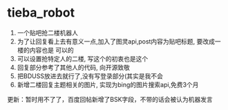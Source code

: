 # tieba_robot
1. 一个贴吧抢二楼机器人
2. 为了让回复看上去有意义一点,加入了图灵api,post内容为贴吧标题, 要改成一楼的内容也是 可以的
3. 可以设置抢特定人的二楼, 写这个的初衷也是这个
4. 回复部分参考了其他人的代码, 向开源致敬
5. 把BDUSS放进去就行了,没有写登录部分(其实是我不会
6. 新增二楼回复主题相关的图片, 实现为bing的图片搜索api,免费3个月

更新：暂时用不了了，百度回帖新增了BSK字段，不带的话会被认为机器发言
